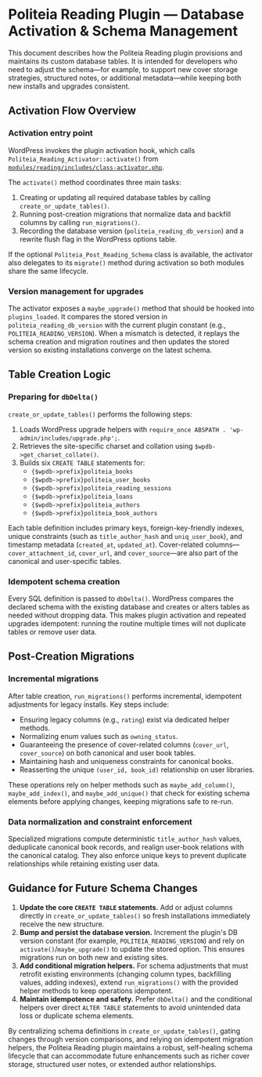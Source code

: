 # Politeia Reading Plugin — Database Activation & Schema Management

This document describes how the Politeia Reading plugin provisions and maintains its custom database tables. It is intended for developers who need to adjust the schema—for example, to support new cover storage strategies, structured notes, or additional metadata—while keeping both new installs and upgrades consistent.

## Activation Flow Overview

### Activation entry point

WordPress invokes the plugin activation hook, which calls `Politeia_Reading_Activator::activate()` from [`modules/reading/includes/class-activator.php`](../includes/class-activator.php).

The `activate()` method coordinates three main tasks:

1. Creating or updating all required database tables by calling `create_or_update_tables()`.
2. Running post-creation migrations that normalize data and backfill columns by calling `run_migrations()`.
3. Recording the database version (`politeia_reading_db_version`) and a rewrite flush flag in the WordPress options table.

If the optional `Politeia_Post_Reading_Schema` class is available, the activator also delegates to its `migrate()` method during activation so both modules share the same lifecycle.

### Version management for upgrades

The activator exposes a `maybe_upgrade()` method that should be hooked into `plugins_loaded`. It compares the stored version in `politeia_reading_db_version` with the current plugin constant (e.g., `POLITEIA_READING_VERSION`). When a mismatch is detected, it replays the schema creation and migration routines and then updates the stored version so existing installations converge on the latest schema.

## Table Creation Logic

### Preparing for `dbDelta()`

`create_or_update_tables()` performs the following steps:

1. Loads WordPress upgrade helpers with `require_once ABSPATH . 'wp-admin/includes/upgrade.php';`.
2. Retrieves the site-specific charset and collation using `$wpdb->get_charset_collate()`.
3. Builds six `CREATE TABLE` statements for:
   - `{$wpdb->prefix}politeia_books`
   - `{$wpdb->prefix}politeia_user_books`
   - `{$wpdb->prefix}politeia_reading_sessions`
   - `{$wpdb->prefix}politeia_loans`
   - `{$wpdb->prefix}politeia_authors`
   - `{$wpdb->prefix}politeia_book_authors`

Each table definition includes primary keys, foreign-key-friendly indexes, unique constraints (such as `title_author_hash` and `uniq_user_book`), and timestamp metadata (`created_at`, `updated_at`). Cover-related columns—`cover_attachment_id`, `cover_url`, and `cover_source`—are also part of the canonical and user-specific tables.

### Idempotent schema creation

Every SQL definition is passed to `dbDelta()`. WordPress compares the declared schema with the existing database and creates or alters tables as needed without dropping data. This makes plugin activation and repeated upgrades idempotent: running the routine multiple times will not duplicate tables or remove user data.

## Post-Creation Migrations

### Incremental migrations

After table creation, `run_migrations()` performs incremental, idempotent adjustments for legacy installs. Key steps include:

- Ensuring legacy columns (e.g., `rating`) exist via dedicated helper methods.
- Normalizing enum values such as `owning_status`.
- Guaranteeing the presence of cover-related columns (`cover_url`, `cover_source`) on both canonical and user book tables.
- Maintaining hash and uniqueness constraints for canonical books.
- Reasserting the unique `(user_id, book_id)` relationship on user libraries.

These operations rely on helper methods such as `maybe_add_column()`, `maybe_add_index()`, and `maybe_add_unique()` that check for existing schema elements before applying changes, keeping migrations safe to re-run.

### Data normalization and constraint enforcement

Specialized migrations compute deterministic `title_author_hash` values, deduplicate canonical book records, and realign user-book relations with the canonical catalog. They also enforce unique keys to prevent duplicate relationships while retaining existing user data.

## Guidance for Future Schema Changes

1. **Update the core `CREATE TABLE` statements.** Add or adjust columns directly in `create_or_update_tables()` so fresh installations immediately receive the new structure.
2. **Bump and persist the database version.** Increment the plugin's DB version constant (for example, `POLITEIA_READING_VERSION`) and rely on `activate()`/`maybe_upgrade()` to update the stored option. This ensures migrations run on both new and existing sites.
3. **Add conditional migration helpers.** For schema adjustments that must retrofit existing environments (changing column types, backfilling values, adding indexes), extend `run_migrations()` with the provided helper methods to keep operations idempotent.
4. **Maintain idempotence and safety.** Prefer `dbDelta()` and the conditional helpers over direct `ALTER TABLE` statements to avoid unintended data loss or duplicate schema elements.

By centralizing schema definitions in `create_or_update_tables()`, gating changes through version comparisons, and relying on idempotent migration helpers, the Politeia Reading plugin maintains a robust, self-healing schema lifecycle that can accommodate future enhancements such as richer cover storage, structured user notes, or extended author relationships.
